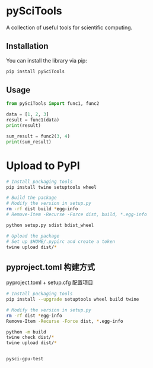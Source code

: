 # pySciTools

A collection of useful tools for scientific computing.

## Installation

You can install the library via pip:

```bash
pip install pySciTools
```

## Usage

```python
from pySciTools import func1, func2

data = [1, 2, 3]
result = func1(data)
print(result)

sum_result = func2(3, 4)
print(sum_result)


```

# Upload to PyPI

```bash
# Install packaging tools
pip install twine setuptools wheel

# Build the package
# Modify the version in setup.py
rm -rf dist build *egg-info
# Remove-Item -Recurse -Force dist, build, *.egg-info

python setup.py sdist bdist_wheel

# Upload the package
# Set up $HOME/.pypirc and create a token
twine upload dist/*


```

## pyproject.toml 构建方式

pyproject.toml + setup.cfg 配置项目

```bash
# Install packaging tools
pip install --upgrade setuptools wheel build twine

# Modify the version in setup.py
rm -rf dist *egg-info
Remove-Item -Recurse -Force dist, *.egg-info

python -m build
twine check dist/*
twine upload dist/*


pysci-gpu-test
```

